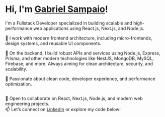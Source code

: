# Hi, I'm <a href="https://www.linkedin.com/in/gabrielsampaiolimadearaujo/">Gabriel Sampaio</a>!

<p align="left"> 
I'm a Fullstack Developer specialized in building scalable and high-performance web applications using React.js, Next.js, and Node.js.

🔧 I work with modern frontend architecture, including micro-frontends, design systems, and reusable UI components.  

🧠 On the backend, I build robust APIs and services using Node.js, Express, Prisma, and other modern technologies like NestJS, MongoDB, MySQL, Firebase, and more. Always aiming for clean architecture, security, and scalability.

🚀 Passionate about clean code, developer experience, and performance optimization.

</p>

##

💬 Open to collaborate on React, Next.js, Node.js, and modern web engineering projects.  
📫 Let’s connect on [LinkedIn](https://linkedin.com/in/gabrielsampaiolima) or explore my code below!
